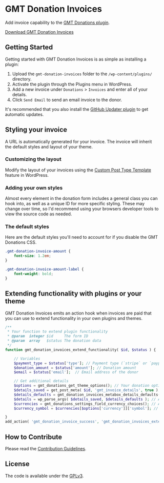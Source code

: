 # GMT Donation Invoices
Add invoice capability to the <a href="https://github.com/cferdinandi/gmt-donations">GMT Donations plugin</a>.

[Download GMT Donation Invoices](https://github.com/cferdinandi/gmt-donation-invoices/archive/master.zip)



## Getting Started

Getting started with GMT Donation Invoices is as simple as installing a plugin:

1. Upload the `gmt-donation-invoices` folder to the `/wp-content/plugins/` directory.
2. Activate the plugin through the Plugins menu in WordPress.
3. Add a new invoice under `Donations` > `Invoices` and enter all of your details.
4. Click `Send Email` to send an email invoice to the donor.

It's recommended that you also install the [GitHub Updater plugin](https://github.com/afragen/github-updater) to get automatic updates.


## Styling your invoice

A URL is automatically generated for your invoice. The invoice will inherit the default styles and layout of your theme.

### Customizing the layout

Modify the layout of your invoices using the [Custom Post Type Template](https://codex.wordpress.org/Post_Type_Templates) feature in WordPress.

### Adding your own styles

Almost every element in the donation form includes a general class you can hook into, as well as a unique ID for more specific styling. These may change over time, so I'd recommend using your browsers developer tools to view the source code as needed.

### The default styles

Here are the default styles you'll need to account for if you disable the GMT Donations CSS.

```css
.gmt-donation-invoice-amount {
	font-size: 1.2em;
}

.gmt-donation-invoice-amount-label {
	font-weight: bold;
}
```


## Extending functionality with plugins or your theme

GMT Donation Invoices emits an action hook when invoices are paid that you can use to extend functionality in your own plugins and themes.

```php
/**
 * Your function to extend plugin functionality
 * @param  integer $id     The form ID
 * @param  array   $status The donation data
 */
function gmt_donation_invoices_extend_functionality( $id, $status ) {

	// Variables
	$payment_type = $status['type']; // Payment type (`stripe` or `paypal`)
	$donation_amount = $status['amount']; // Donation amount
	$email = $status['email'];  // Email address of the donor

	// Get additional details
	$options = gmt_donations_get_theme_options(); // Your donation options from the Settings page
	$details_saved = get_post_meta( $id, 'gmt_invoice_details', true ); // This invoice details
	$details_defaults = gmt_donation_invoices_metabox_details_defaults(); // The invoice defaults
	$details = wp_parse_args( $details_saved, $details_defaults ); // A merge of the defaults and the details
	$currencies = gmt_donations_settings_field_currency_choices(); // A list of available currencies
	$currency_symbol = $currencies[$options['currency']]['symbol']; // The symbol for the selected currency (ex. $)

}
add_action( 'gmt_donation_invoice_success', 'gmt_donation_invoices_extend_functionality', 10, 2 );
```



## How to Contribute

Please read the [Contribution Guidelines](CONTRIBUTING.md).



## License

The code is available under the [GPLv3](LICENSE.md).
